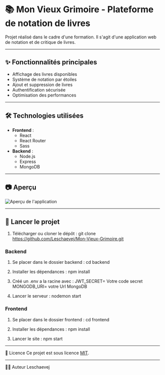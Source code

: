 # 📚 Mon Vieux Grimoire - Plateforme de notation de livres
Projet réalisé dans le cadre d'une formation. Il s'agit d'une application web de notation et de critique de livres.

---

## ✨ Fonctionnalités principales
- Affichage des livres disponibles
- Système de notation par étoiles
- Ajout et suppression de livres
- Authentification sécurisée
- Optimisation des performances

---

## 🛠️ Technologies utilisées
- **Frontend** :
  - React
  - React Router
  - Sass
- **Backend** :
  - Node.js
  - Express
  - MongoDB

---

## 📷 Aperçu
![Aperçu de l'application](./Screenshot.png)

---

## 🚀 Lancer le projet
1. Télécharger ou cloner le dépôt :
git clone https://github.com/Leschaevej/Mon-Vieux-Grimoire.git

### Backend
1. Se placer dans le dossier backend :
cd backend

2. Installer les dépendances :
npm install

3. Créé un .env a la racine avec :
JWT_SECRET= Votre code secret
MONGODB_URI= votre Url MongoDB

4. Lancer le serveur :
nodemon start

### Frontend
1. Se placer dans le dossier frontend :
cd frontend

2. Installer les dépendances :
npm install

3. Lancer le site :
npm start

---

📄 Licence
Ce projet est sous licence [MIT](./LICENSE).

---

🙋‍♂️ Auteur
Leschaevej